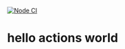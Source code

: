 [![Node CI](https://github.com/ichernobuk/hello-github-actions/workflows/Node%20CI/badge.svg)](https://github.com/ichernobuk/hello-github-actions/actions)

# hello actions world
